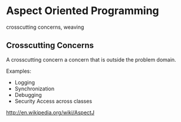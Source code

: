 # Aspect Oriented Programming

crosscutting concerns, weaving

## Crosscutting Concerns

A crosscutting concern a concern that is outside the problem domain.

Examples:

  * Logging
  * Synchronization
  * Debugging
  * Security Access across classes

http://en.wikipedia.org/wiki/AspectJ